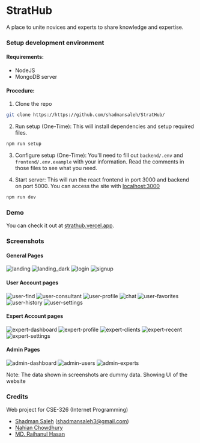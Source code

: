 # StratHub

A place to unite novices and experts to share knowledge and expertise.

### Setup development environment

#### Requirements:

- NodeJS
- MongoDB server

#### Procedure:

1. Clone the repo

```sh
git clone https://https://github.com/shadmansaleh/StratHub/
```

2. Run setup (One-Time):
   This will install dependencies and setup required files.

```sh
npm run setup
```

3. Configure setup (One-Time):
   You'll need to fill out `backend/.env` and `frontend/.env.example` with your information.
   Read the comments in those files to see what you need.

4. Start server:
   This will run the react frontend in port 3000 and backend on port 5000.
   You can access the site with [localhost:3000](http://localhost:3000)

```sh
npm run dev
```

### Demo

You can check it out at [strathub.vercel.app](https://strathub.vercel.app/).

### Screenshots

#### General Pages

![landing](https://github.com/shadmansaleh/StratHub/assets/13149513/2501d348-560a-49b6-bc5a-88e694869a4d)
![landing_dark](https://github.com/shadmansaleh/StratHub/assets/13149513/7a1850b6-f715-42e7-93ca-311dcecb7e0c)
![login](https://github.com/shadmansaleh/StratHub/assets/13149513/88f59418-f3a1-4175-b764-01f373e40652)
![signup](https://github.com/shadmansaleh/StratHub/assets/13149513/81870250-805f-4a8a-80bb-c63735df8f43)

#### User Account pages

![user-find](https://github.com/shadmansaleh/StratHub/assets/13149513/3025923a-6b37-427a-9ad9-364395095396)
![user-consultant](https://github.com/shadmansaleh/StratHub/assets/13149513/66e35a40-834f-405c-9905-0bbba6464858)
![user-profile](https://github.com/shadmansaleh/StratHub/assets/13149513/a8217e00-c995-48fa-93ca-902c167e78bd)
![chat](https://github.com/shadmansaleh/StratHub/assets/13149513/2492ca27-7094-44d8-afb5-5b8d47c6c064)
![user-favorites](https://github.com/shadmansaleh/StratHub/assets/13149513/9c3038a4-282c-49e0-a5f8-f4f4e4758b64)
![user-history](https://github.com/shadmansaleh/StratHub/assets/13149513/b2181412-157a-4116-9a28-c40ea517ecb6)
![user-settings](https://github.com/shadmansaleh/StratHub/assets/13149513/f3b129c8-a566-4399-8c2e-d8cdb0221463)

#### Expert Account pages

![expert-dashboard](https://github.com/shadmansaleh/StratHub/assets/13149513/52e3ad36-506b-47b3-8e5d-815301e8e7c9)
![expert-profile](https://github.com/shadmansaleh/StratHub/assets/13149513/f6a709d0-81ac-47cf-87e2-a7ad353e86d2)
![expert-clients](https://github.com/shadmansaleh/StratHub/assets/13149513/eb1b96db-83f8-45c5-a756-f1f058b4ae38)
![expert-recent](https://github.com/shadmansaleh/StratHub/assets/13149513/f2d962c5-2711-48f8-87c0-c5c98a605dc6)
![expert-settings](https://github.com/shadmansaleh/StratHub/assets/13149513/553c01c0-7a5c-44fd-86a7-15dada42dbf9)

#### Admin Pages

![admin-dashboard](https://github.com/shadmansaleh/StratHub/assets/13149513/377d000b-63a8-4158-8c65-6cbb0da9aaa8)
![admin-users](https://github.com/shadmansaleh/StratHub/assets/13149513/a0d249b0-8e1b-4744-94ff-6797d7d9b8e2)
![admin-experts](https://github.com/shadmansaleh/StratHub/assets/13149513/ea1e43c1-ed11-4ad9-b151-26bf827094a8)

Note: The data shown in screenshots are dummy data. Showing UI of the website

### Credits

Web project for CSE-326 (Internet Programming)

- [Shadman Saleh](https://github.com/shadmansaleh) (shadmansaleh3@gmail.com)
- [Nahian Chowdhury]()
- [MD. Raihanul Hasan]()
